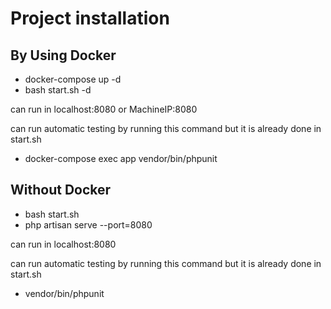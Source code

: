 # Project installation

## By Using Docker
- docker-compose up -d
- bash start.sh -d

can run in localhost:8080 or MachineIP:8080

can run automatic testing by running this command but it is already done in start.sh
- docker-compose exec app vendor/bin/phpunit


## Without Docker
- bash start.sh
- php artisan serve --port=8080

can run in localhost:8080

can run automatic testing by running this command but it is already done in start.sh
- vendor/bin/phpunit

